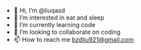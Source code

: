 - 👋 Hi, I’m @liuqasd
- 👀 I’m interested in eat and sleep
- 🌱 I’m currently learning code
- 💞️ I’m looking to collaborate on coding
- 📫 How to reach me bzdliu921@gmail.com

<!---
liuqasd/liuqasd is a ✨ special ✨ repository because its `README.md` (this file) appears on your GitHub profile.
You can click the Preview link to take a look at your changes.
--->
